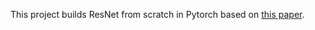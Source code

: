 This project builds ResNet from scratch in Pytorch based on [this paper](https://arxiv.org/abs/1512.03385).
